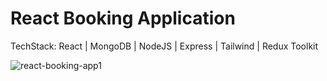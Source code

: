 # React Booking Application
TechStack: React | MongoDB | NodeJS | Express | Tailwind | Redux Toolkit

![react-booking-app1](https://user-images.githubusercontent.com/101366301/211160705-9b04bc64-1609-4360-9170-25223fa277e6.gif)

